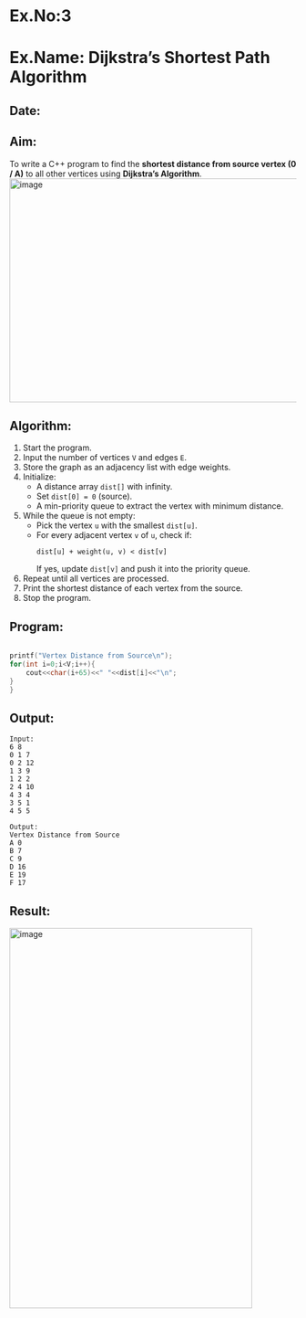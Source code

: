 # Ex.No:3  
# Ex.Name: Dijkstra’s Shortest Path Algorithm  

## Date:  

## Aim:  
To write a C++ program to find the **shortest distance from source vertex (0 / A)** to all other vertices using **Dijkstra’s Algorithm**.  
<img width="669" height="392" alt="image" src="https://github.com/user-attachments/assets/7e378640-796b-45e3-89ab-a7e799e8282c" />

## Algorithm:  
1. Start the program.  
2. Input the number of vertices `V` and edges `E`.  
3. Store the graph as an adjacency list with edge weights.  
4. Initialize:  
   - A distance array `dist[]` with infinity.  
   - Set `dist[0] = 0` (source).  
   - A min-priority queue to extract the vertex with minimum distance.  
5. While the queue is not empty:  
   - Pick the vertex `u` with the smallest `dist[u]`.  
   - For every adjacent vertex `v` of `u`, check if:  
     ```
     dist[u] + weight(u, v) < dist[v]
     ```  
     If yes, update `dist[v]` and push it into the priority queue.  
6. Repeat until all vertices are processed.  
7. Print the shortest distance of each vertex from the source.  
8. Stop the program.  

## Program:
```cpp

printf("Vertex Distance from Source\n");
for(int i=0;i<V;i++){
    cout<<char(i+65)<<" "<<dist[i]<<"\n";
}
}
```
## Output:
```
Input:
6 8
0 1 7
0 2 12
1 3 9
1 2 2
2 4 10
4 3 4
3 5 1
4 5 5

Output:
Vertex Distance from Source
A 0
B 7
C 9
D 16
E 19
F 17
```
## Result:
<img width="426" height="666" alt="image" src="https://github.com/user-attachments/assets/95a979f5-001b-4918-b0e7-f7210c595e1f" />


